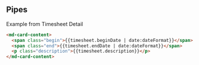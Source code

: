 ## Pipes

Example from Timesheet Detail

```html
<md-card-content>
  <span class="begin">{{timesheet.beginDate | date:dateFormat}}</span> - 
  <span class="end">{{timesheet.endDate | date:dateFormat}}</span>
  <p class="description">{{timesheet.description}}</p>
</md-card-content>
```
